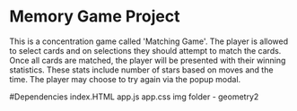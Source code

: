 # Memory Game Project

This is a concentration game called 'Matching Game'.
The player is allowed to select cards and on selections they should attempt to match the cards. Once all cards are matched, the player will be presented with their winning statistics. These stats include number of stars based on moves and the time. The player may choose to try again via the popup modal.

#Dependencies
index.HTML
app.js
app.css
img folder - geometry2
